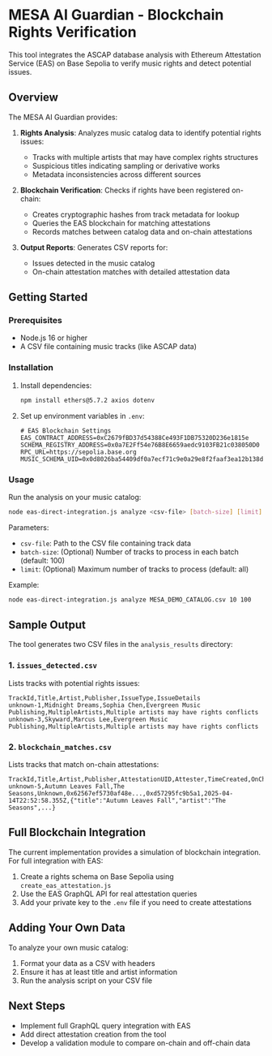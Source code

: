 # MESA AI Guardian - Blockchain Rights Verification

This tool integrates the ASCAP database analysis with Ethereum Attestation Service (EAS) on Base Sepolia to verify music rights and detect potential issues.

## Overview

The MESA AI Guardian provides:

1. **Rights Analysis**: Analyzes music catalog data to identify potential rights issues:
   - Tracks with multiple artists that may have complex rights structures
   - Suspicious titles indicating sampling or derivative works
   - Metadata inconsistencies across different sources

2. **Blockchain Verification**: Checks if rights have been registered on-chain:
   - Creates cryptographic hashes from track metadata for lookup
   - Queries the EAS blockchain for matching attestations
   - Records matches between catalog data and on-chain attestations

3. **Output Reports**: Generates CSV reports for:
   - Issues detected in the music catalog
   - On-chain attestation matches with detailed attestation data

## Getting Started

### Prerequisites

- Node.js 16 or higher
- A CSV file containing music tracks (like ASCAP data)

### Installation

1. Install dependencies:
   ```bash
   npm install ethers@5.7.2 axios dotenv
   ```

2. Set up environment variables in `.env`:
   ```
   # EAS Blockchain Settings
   EAS_CONTRACT_ADDRESS=0xC2679fBD37d54388Ce493F1DB75320D236e1815e
   SCHEMA_REGISTRY_ADDRESS=0x0a7E2Ff54e76B8E6659aedc9103FB21c038050D0
   RPC_URL=https://sepolia.base.org
   MUSIC_SCHEMA_UID=0x0d8026ba54409df0a7ecf71c9e0a29e8f2faaf3ea12b138d0a0c1ecf69c7ca98
   ```

### Usage

Run the analysis on your music catalog:

```bash
node eas-direct-integration.js analyze <csv-file> [batch-size] [limit]
```

Parameters:
- `csv-file`: Path to the CSV file containing track data
- `batch-size`: (Optional) Number of tracks to process in each batch (default: 100)
- `limit`: (Optional) Maximum number of tracks to process (default: all)

Example:
```bash
node eas-direct-integration.js analyze MESA_DEMO_CATALOG.csv 10 100
```

## Sample Output

The tool generates two CSV files in the `analysis_results` directory:

### 1. `issues_detected.csv`
Lists tracks with potential rights issues:
```
TrackId,Title,Artist,Publisher,IssueType,IssueDetails
unknown-1,Midnight Dreams,Sophia Chen,Evergreen Music Publishing,MultipleArtists,Multiple artists may have rights conflicts
unknown-3,Skyward,Marcus Lee,Evergreen Music Publishing,MultipleArtists,Multiple artists may have rights conflicts
```

### 2. `blockchain_matches.csv`
Lists tracks that match on-chain attestations:
```
TrackId,Title,Artist,Publisher,AttestationUID,Attester,TimeCreated,OnChainData
unknown-5,Autumn Leaves Fall,The Seasons,Unknown,0x62567ef5730af48e...,0xd57295fc9b5a1,2025-04-14T22:52:58.355Z,{"title":"Autumn Leaves Fall","artist":"The Seasons",...}
```

## Full Blockchain Integration

The current implementation provides a simulation of blockchain integration. For full integration with EAS:

1. Create a rights schema on Base Sepolia using `create_eas_attestation.js`
2. Use the EAS GraphQL API for real attestation queries
3. Add your private key to the `.env` file if you need to create attestations

## Adding Your Own Data

To analyze your own music catalog:
1. Format your data as a CSV with headers
2. Ensure it has at least title and artist information
3. Run the analysis script on your CSV file

## Next Steps

- Implement full GraphQL query integration with EAS
- Add direct attestation creation from the tool
- Develop a validation module to compare on-chain and off-chain data 